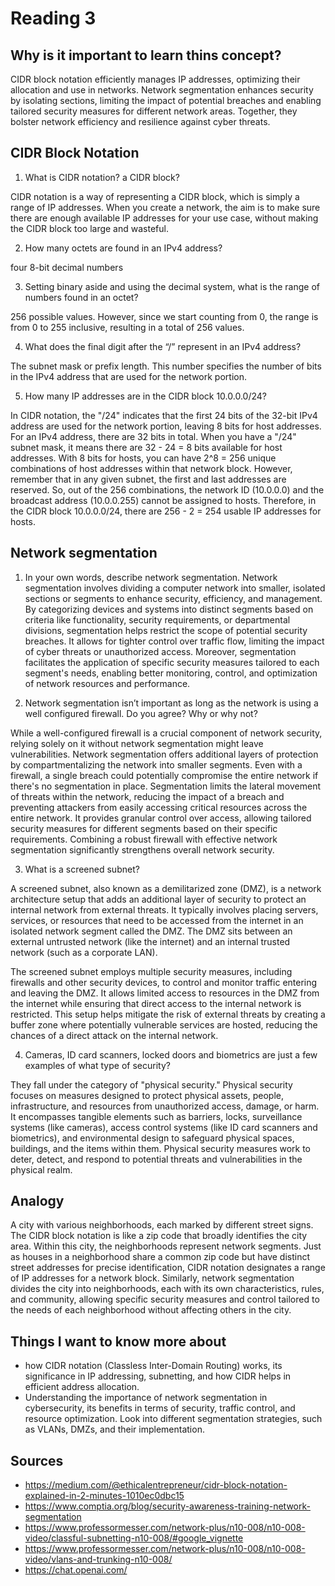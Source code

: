 # Reading 3
## Why is it important to learn thins concept?

CIDR block notation efficiently manages IP addresses, optimizing their allocation and use in networks. Network segmentation enhances security by isolating sections, limiting the impact of potential breaches and enabling tailored security measures for different network areas. Together, they bolster network efficiency and resilience against cyber threats.

## CIDR Block Notation
1. What is CIDR notation? a CIDR block?

CIDR notation is a way of representing a CIDR block, which is simply a range of IP addresses. When you create a network, the aim is to make sure there are enough available IP addresses for your use case, without making the CIDR block too large and wasteful.

2. How many octets are found in an IPv4 address?

 four 8-bit decimal numbers

3. Setting binary aside and using the decimal system, what is the range of numbers found in an octet?

256 possible values. However, since we start counting from 0, the range is from 0 to 255 inclusive, resulting in a total of 256 values.

4. What does the final digit after the “/” represent in an IPv4 address?

The subnet mask or prefix length. This number specifies the number of bits in the IPv4 address that are used for the network portion.



5. How many IP addresses are in the CIDR block 10.0.0.0/24?

In CIDR notation, the "/24" indicates that the first 24 bits of the 32-bit IPv4 address are used for the network portion, leaving 8 bits for host addresses. For an IPv4 address, there are 32 bits in total. When you have a "/24" subnet mask, it means there are 32 - 24 = 8 bits available for host addresses. With 8 bits for hosts, you can have 2^8 = 256 unique combinations of host addresses within that network block. However, remember that in any given subnet, the first and last addresses are reserved. So, out of the 256 combinations, the network ID (10.0.0.0) and the broadcast address (10.0.0.255) cannot be assigned to hosts. Therefore, in the CIDR block 10.0.0.0/24, there are 256 - 2 = 254 usable IP addresses for hosts.
## Network segmentation 

1. In your own words, describe network segmentation.
Network segmentation involves dividing a computer network into smaller, isolated sections or segments to enhance security, efficiency, and management. By categorizing devices and systems into distinct segments based on criteria like functionality, security requirements, or departmental divisions, segmentation helps restrict the scope of potential security breaches. It allows for tighter control over traffic flow, limiting the impact of cyber threats or unauthorized access. Moreover, segmentation facilitates the application of specific security measures tailored to each segment's needs, enabling better monitoring, control, and optimization of network resources and performance.

2. Network segmentation isn’t important as long as the network is using a well 
configured firewall. Do you agree? Why or why not?

While a well-configured firewall is a crucial component of network security, relying solely on it without network segmentation might leave vulnerabilities. Network segmentation offers additional layers of protection by compartmentalizing the network into smaller segments. Even with a firewall, a single breach could potentially compromise the entire network if there's no segmentation in place. Segmentation limits the lateral movement of threats within the network, reducing the impact of a breach and preventing attackers from easily accessing critical resources across the entire network. It provides granular control over access, allowing tailored security measures for different segments based on their specific requirements. Combining a robust firewall with effective network segmentation significantly strengthens overall network security.

3. What is a screened subnet?

A screened subnet, also known as a demilitarized zone (DMZ), is a network architecture setup that adds an additional layer of security to protect an internal network from external threats. It typically involves placing servers, services, or resources that need to be accessed from the internet in an isolated network segment called the DMZ. The DMZ sits between an external untrusted network (like the internet) and an internal trusted network (such as a corporate LAN).

The screened subnet employs multiple security measures, including firewalls and other security devices, to control and monitor traffic entering and leaving the DMZ. It allows limited access to resources in the DMZ from the internet while ensuring that direct access to the internal network is restricted. This setup helps mitigate the risk of external threats by creating a buffer zone where potentially vulnerable services are hosted, reducing the chances of a direct attack on the internal network.

4. Cameras, ID card scanners, locked doors and biometrics are just a few examples of what type of security?

They fall under the category of "physical security." Physical security focuses on measures designed to protect physical assets, people, infrastructure, and resources from unauthorized access, damage, or harm. It encompasses tangible elements such as barriers, locks, surveillance systems (like cameras), access control systems (like ID card scanners and biometrics), and environmental design to safeguard physical spaces, buildings, and the items within them. Physical security measures work to deter, detect, and respond to potential threats and vulnerabilities in the physical realm.

## Analogy
A city with various neighborhoods, each marked by different street signs. The CIDR block notation is like a zip code that broadly identifies the city area. Within this city, the neighborhoods represent network segments. Just as houses in a neighborhood share a common zip code but have distinct street addresses for precise identification, CIDR notation designates a range of IP addresses for a network block. Similarly, network segmentation divides the city into neighborhoods, each with its own characteristics, rules, and community, allowing specific security measures and control tailored to the needs of each neighborhood without affecting others in the city.

## Things I want to know more about
- how CIDR notation (Classless Inter-Domain Routing) works, its significance in IP addressing, subnetting, and how CIDR helps in efficient address allocation.
- Understanding the importance of network segmentation in cybersecurity, its benefits in terms of security, traffic control, and resource optimization. Look into different segmentation strategies, such as VLANs, DMZs, and their implementation.

## Sources
- https://medium.com/@ethicalentrepreneur/cidr-block-notation-explained-in-2-minutes-1010ec0dbc15
- https://www.comptia.org/blog/security-awareness-training-network-segmentation
- https://www.professormesser.com/network-plus/n10-008/n10-008-video/classful-subnetting-n10-008/#google_vignette
- https://www.professormesser.com/network-plus/n10-008/n10-008-video/vlans-and-trunking-n10-008/
- https://chat.openai.com/
